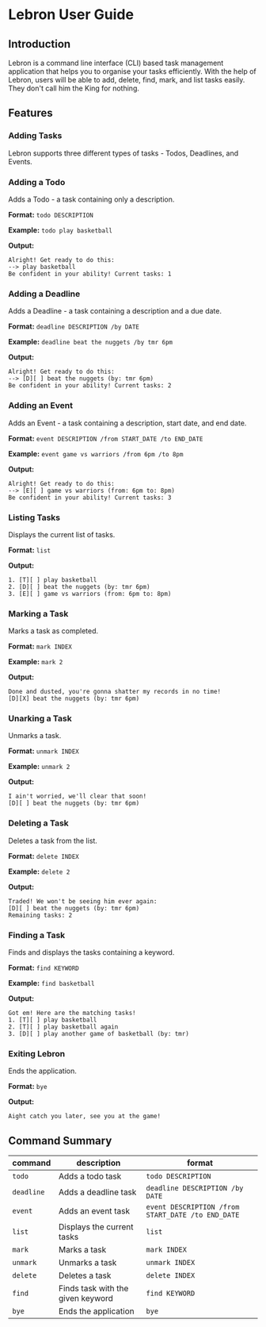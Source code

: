# Lebron User Guide
## Introduction
Lebron is a command line interface (CLI) based task management application that helps you to organise your tasks efficiently.
With the help of Lebron, users will be able to add, delete, find, mark, and list tasks easily. They don't call him the King for nothing.

## Features

### Adding Tasks
Lebron supports three different types of tasks - Todos, Deadlines, and Events.

### Adding a Todo
Adds a Todo - a task containing only a description.

**Format:** `todo DESCRIPTION`

**Example:** `todo play basketball`

**Output:**
```
Alright! Get ready to do this: 
--> play basketball
Be confident in your ability! Current tasks: 1
```

### Adding a Deadline

Adds a Deadline - a task containing a description and a due date.

**Format:** `deadline DESCRIPTION /by DATE`

**Example:** `deadline beat the nuggets /by tmr 6pm`

**Output:**
```
Alright! Get ready to do this: 
--> [D][ ] beat the nuggets (by: tmr 6pm)
Be confident in your ability! Current tasks: 2
```

### Adding an Event
Adds an Event - a task containing a description, start date, and end date.

**Format:** `event DESCRIPTION /from START_DATE /to END_DATE`

**Example:** `event game vs warriors /from 6pm /to 8pm`

**Output:**
```
Alright! Get ready to do this: 
--> [E][ ] game vs warriors (from: 6pm to: 8pm)
Be confident in your ability! Current tasks: 3
```

### Listing Tasks
Displays the current list of tasks.

**Format:** `list`

**Output:**
```
1. [T][ ] play basketball
2. [D][ ] beat the nuggets (by: tmr 6pm)
3. [E][ ] game vs warriors (from: 6pm to: 8pm)
```

### Marking a Task
Marks a task as completed.

**Format:** `mark INDEX`

**Example:** `mark 2`

**Output:**
```
Done and dusted, you're gonna shatter my records in no time!
[D][X] beat the nuggets (by: tmr 6pm)
```

### Unarking a Task
Unmarks a task.

**Format:** `unmark INDEX`

**Example:** `unmark 2`

**Output:**
```
I ain't worried, we'll clear that soon!
[D][ ] beat the nuggets (by: tmr 6pm)
```

### Deleting a Task
Deletes a task from the list.

**Format:** `delete INDEX`

**Example:** `delete 2`

**Output:**
```
Traded! We won't be seeing him ever again: 
[D][ ] beat the nuggets (by: tmr 6pm)
Remaining tasks: 2
```

### Finding a Task
Finds and displays the tasks containing a keyword.

**Format:** `find KEYWORD`

**Example:** `find basketball`

**Output:** 
```
Got em! Here are the matching tasks!
1. [T][ ] play basketball
2. [T][ ] play basketball again
3. [D][ ] play another game of basketball (by: tmr)
```
### Exiting Lebron
Ends the application.

**Format:** `bye`

**Output:** 
```
Aight catch you later, see you at the game!
```

## Command Summary
| command    | description                       | format |
|------------|-----------------------------------| --- |
| `todo`     | Adds a todo task                  |`todo DESCRIPTION` |
| `deadline` | Adds a deadline task              |`deadline DESCRIPTION /by DATE` |
| `event`    | Adds an event       task          |`event DESCRIPTION /from START_DATE /to END_DATE` |
| `list`     | Displays the current tasks        |`list` |
| `mark`     | Marks a task                      | `mark INDEX` |
| `unmark`   | Unmarks a task                    | `unmark INDEX` |
| `delete`   | Deletes a task                    | `delete INDEX` |
| `find`     | Finds task with the given keyword | `find KEYWORD` |
| `bye`       | Ends the application              | `bye` |